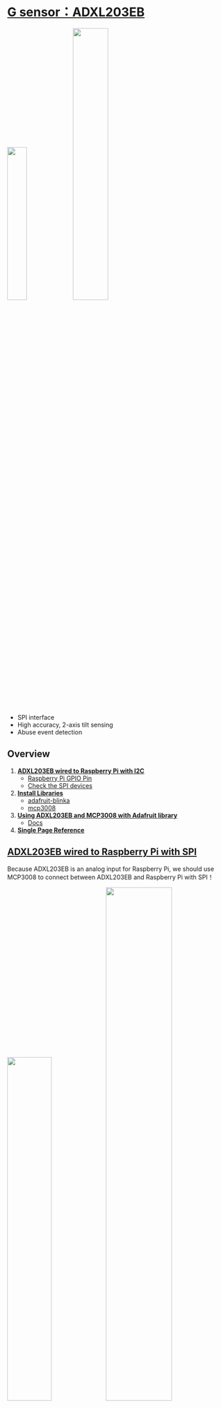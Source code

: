 # [G sensor：ADXL203EB](http://www.farnell.com/datasheets/1793797.pdf)

<img src="https://github.com/5j54d93/Google-Hardware-Product-Sprint/blob/main/acceleration/.github/assets/ADXL203EB.png" width='30%' height='30%'/><img src="https://github.com/5j54d93/Google-Hardware-Product-Sprint/blob/main/acceleration/.github/assets/MCP3008.png" width='40%' height='40%'/>

- SPI interface
- High accuracy, 2-axis tilt sensing
- Abuse event detection

## Overview

1. [**ADXL203EB wired to Raspberry Pi with I2C**](https://github.com/5j54d93/Google-HPS/tree/main/acceleration#adxl203eb-wired-to-raspberry-pi-with-spi)
   - [Raspberry Pi GPIO Pin](https://github.com/5j54d93/Google-HPS/tree/main/acceleration#raspberry-pi-gpio-pin)
   - [Check the SPI devices](https://github.com/5j54d93/Google-HPS/tree/main/acceleration#check-the-spi-devices)
2. [**Install Libraries**](https://github.com/5j54d93/Google-HPS/tree/main/acceleration#install-libraries)
   - [adafruit-blinka](https://github.com/5j54d93/Google-HPS/tree/main/acceleration#adafruit-blinka)
   - [mcp3008](https://github.com/5j54d93/Google-HPS/tree/main/acceleration#mcp3008)
3. [**Using ADXL203EB and MCP3008 with Adafruit library**](https://github.com/5j54d93/Google-HPS/tree/main/acceleration#using-adxl203eb-and-mcp3008-with-adafruit-library)
   - [Docs](https://github.com/5j54d93/Google-HPS/tree/main/acceleration#docs)
4. [**Single Page Reference**](https://github.com/5j54d93/Google-HPS/tree/main/acceleration#single-page-reference)

## [ADXL203EB wired to Raspberry Pi with SPI](https://www.circuito.io/app?components=9269,9443,200000)

Because ADXL203EB is an analog input for Raspberry Pi, we should use MCP3008 to connect between ADXL203EB and Raspberry Pi with SPI！

<img src="https://github.com/5j54d93/Google-Hardware-Product-Sprint/blob/main/acceleration/.github/assets/ADXL203EB%20wired%20to%20Raspberry%20Pi%20with%20SPI.png" width='45%' height='45%'/><img src="https://github.com/5j54d93/Google-Hardware-Product-Sprint/blob/main/acceleration/.github/assets/MCP3008%20Pinout.png" width='55%' height='55%'/>

|ADXL203EB|MCP3008|Raspberry Pi|
|:-:|:-:|:-:|
||VDD|3.3V|
||VREF|3.3V|
||AGND|GND|
||CLK|SCLK|
||DOUT|MISO|
||DIN|MOSI|
||CS|GPIO #22|
||DGND|GND|
|ST||3.3V|
|X|CH0||
|Y|CH1||
|G||GND|

### Raspberry Pi GPIO Pin
- **3V3**：1、17
- **GND**：6、9、14、20、25、30、34、39
- **SCLK**：23
- **MISO**：21
- **MOSI**：19
- **GPIO #22**：15

<img src="https://github.com/5j54d93/Google-Hardware-Product-Sprint/blob/main/acceleration/.github/assets/Raspberry%20Pi%20GPIO.png" width='95%' height='95%'/>

### Check the SPI devices

```shell
pi@raspberrypi:~ $ ls -l /dev/spidev*
crw-rw---- 1 root spi 153, 0 Aug 28 13:17 /dev/spidev0.0
crw-rw---- 1 root spi 153, 1 Aug 28 13:17 /dev/spidev0.1
```

## Install Libraries

### [adafruit-blinka](https://github.com/adafruit/Adafruit_Blinka#installing-from-pypi)

```shell
pip3 install adafruit-blinka
```

### [mcp3008](https://github.com/adafruit/Adafruit_CircuitPython_MCP3xxx#installing-from-pypi)

```shell
pip3 install adafruit-circuitpython-mcp3xxx
```

## [Using ADXL203EB and MCP3008 with Adafruit library](https://github.com/adafruit/Adafruit_Learning_System_Guides/blob/main/Analog_Inputs_for_Raspberry_Pi_Using_the_MCP3008/code.py)

```python
import os
import time
import busio
import digitalio
import board
import adafruit_mcp3xxx.mcp3008 as MCP
from adafruit_mcp3xxx.analog_in import AnalogIn

# create the spi bus
spi = busio.SPI(clock=board.SCK, MISO=board.MISO, MOSI=board.MOSI)

# create the cs (chip select)
cs = digitalio.DigitalInOut(board.D22)

# create the mcp object
mcp = MCP.MCP3008(spi, cs)

# create an analog input channel on pin 0
chan0 = AnalogIn(mcp, MCP.P0)

print('Raw ADC Value: ', chan0.value)
print('ADC Voltage: ' + str(chan0.voltage) + 'V')

last_read = 0       # this keeps track of the last potentiometer value
tolerance = 250     # to keep from being jittery we'll only change
                    # volume when the pot has moved a significant amount
                    # on a 16-bit ADC

def remap_range(value, left_min, left_max, right_min, right_max):
    # this remaps a value from original (left) range to new (right) range
    # Figure out how 'wide' each range is
    left_span = left_max - left_min
    right_span = right_max - right_min

    # Convert the left range into a 0-1 range (int)
    valueScaled = int(value - left_min) / int(left_span)

    # Convert the 0-1 range into a value in the right range.
    return int(right_min + (valueScaled * right_span))

while True:
    # we'll assume that the pot didn't move
    trim_pot_changed = False

    # read the analog pin
    trim_pot = chan0.value

    # how much has it changed since the last read?
    pot_adjust = abs(trim_pot - last_read)

    if pot_adjust > tolerance:
        trim_pot_changed = True

    if trim_pot_changed:
        # convert 16bit adc0 (0-65535) trim pot read into 0-100 volume level
        set_volume = remap_range(trim_pot, 0, 65535, 0, 100)

        # set OS volume playback volume
        print('Volume = {volume}%' .format(volume = set_volume))
        set_vol_cmd = 'sudo amixer cset numid=1 -- {volume}% > /dev/null' \
        .format(volume = set_volume)
        os.system(set_vol_cmd)

        # save the potentiometer reading for the next loop
        last_read = trim_pot

    # hang out and do nothing for a half second
    time.sleep(0.5)
```

### Docs
- [`busio.SPI()`](https://circuitpython.readthedocs.io/en/latest/shared-bindings/busio/#busio.SPI)
- [`digitalio.DigitalInOut()`](https://circuitpython.readthedocs.io/en/latest/shared-bindings/digitalio/index.html#digitalio.DigitalInOut)
- [`MCP.MCP3008()`](https://circuitpython.readthedocs.io/projects/mcp3xxx/en/latest/api.html#adafruit_mcp3xxx.mcp3008.MCP3008)
- [`AnalogIn()`](https://circuitpython.readthedocs.io/projects/mcp3xxx/en/latest/api.html#adafruit_mcp3xxx.analog_in.AnalogIn)
- [`value`](https://circuitpython.readthedocs.io/projects/mcp3xxx/en/latest/api.html#adafruit_mcp3xxx.analog_in.AnalogIn.value)
- [`voltage`](https://circuitpython.readthedocs.io/projects/mcp3xxx/en/latest/api.html?highlight=MCP3008#adafruit_mcp3xxx.analog_in.AnalogIn.voltage)

## Single Page Reference

- [Overview｜Analog Inputs for Raspberry Pi Using the MCP3008｜Adafruit Learning System](https://learn.adafruit.com/reading-a-analog-in-and-controlling-audio-volume-with-the-raspberry-pi?view=all#script)
- ADXL203EB 和 MCP3008 中文使用說明
